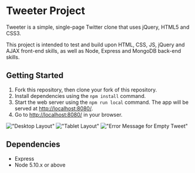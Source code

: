 # Tweeter Project

Tweeter is a simple, single-page Twitter clone that uses jQuery, HTML5 and CSS3.

This project is intended to test and build upon HTML, CSS, JS, jQuery and AJAX front-end skills, as well as Node, Express and MongoDB back-end skills.

## Getting Started

1. Fork this repository, then clone your fork of this repository.
2. Install dependencies using the `npm install` command.
3. Start the web server using the `npm run local` command. The app will be served at <http://localhost:8080/>.
4. Go to <http://localhost:8080/> in your browser.

!["Desktop Layout"](url)
!["Tablet Layout"](url)
!["Error Message for Empty Tweet"](url)


## Dependencies

- Express
- Node 5.10.x or above
